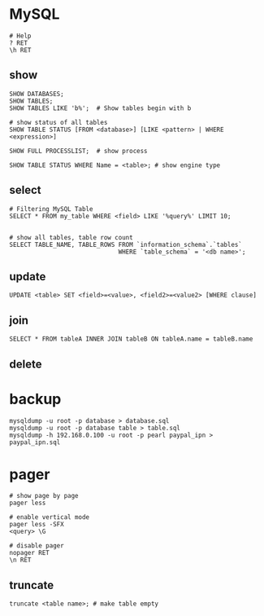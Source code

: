 MySQL
=====

    # Help
    ? RET
    \h RET

show
----

```
SHOW DATABASES;
SHOW TABLES;
SHOW TABLES LIKE 'b%';  # Show tables begin with b

# show status of all tables
SHOW TABLE STATUS [FROM <database>] [LIKE <pattern> | WHERE <expression>]

SHOW FULL PROCESSLIST;  # show process

SHOW TABLE STATUS WHERE Name = <table>; # show engine type
```


select
------

    # Filtering MySQL Table
    SELECT * FROM my_table WHERE <field> LIKE '%query%' LIMIT 10;


    # show all tables, table row count
    SELECT TABLE_NAME, TABLE_ROWS FROM `information_schema`.`tables`
                                  WHERE `table_schema` = '<db name>';


update
-----

    UPDATE <table> SET <field>=<value>, <field2>=<value2> [WHERE clause]


join
----

    SELECT * FROM tableA INNER JOIN tableB ON tableA.name = tableB.name


delete
-----


backup
======

    mysqldump -u root -p database > database.sql
    mysqldump -u root -p database table > table.sql
    mysqldump -h 192.168.0.100 -u root -p pearl paypal_ipn > paypal_ipn.sql


pager
=====

    # show page by page
    pager less

    # enable vertical mode
    pager less -SFX
    <query> \G

    # disable pager
    nopager RET
    \n RET


truncate
---------

```
truncate <table name>; # make table empty
```

